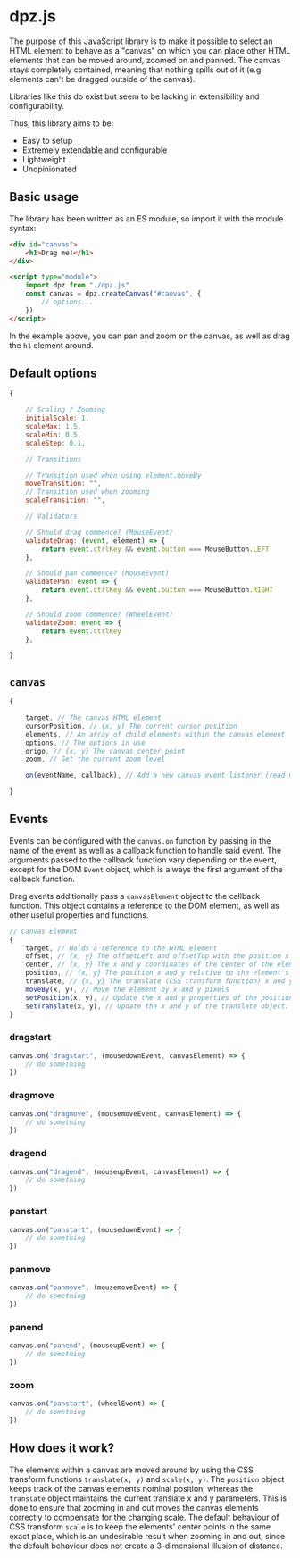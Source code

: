 # dpz.js
The purpose of this JavaScript library is to make it possible to select an HTML element to behave as a "canvas" on which you can place other HTML elements that can be moved around, zoomed on and panned. The canvas stays completely contained, meaning that nothing spills out of it (e.g. elements can't be dragged outside of the canvas).

Libraries like this do exist but seem to be lacking in extensibility and configurability.

Thus, this library aims to be:
- Easy to setup
- Extremely extendable and configurable
- Lightweight
- Unopinionated

## Basic usage
The library has been written as an ES module, so import it with the module syntax:
```html
<div id="canvas">
    <h1>Drag me!</h1>
</div>

<script type="module">
    import dpz from "./dpz.js"
    const canvas = dpz.createCanvas("#canvas", {
        // options...
    })
</script>
```
In the example above, you can pan and zoom on the canvas, as well as drag the `h1` element around.

## Default options
```js
{

    // Scaling / Zooming
    initialScale: 1,
    scaleMax: 1.5,
    scaleMin: 0.5,
    scaleStep: 0.1,

    // Transitions

    // Transition used when using element.moveBy
    moveTransition: "",
    // Transition used when zooming
    scaleTransition: "",

    // Validators

    // Should drag commence? (MouseEvent)
    validateDrag: (event, element) => {
        return event.ctrlKey && event.button === MouseButton.LEFT
    },

    // Should pan commence? (MouseEvent)
    validatePan: event => {
        return event.ctrlKey && event.button === MouseButton.RIGHT
    },

    // Should zoom commence? (WheelEvent)
    validateZoom: event => {
        return event.ctrlKey
    },

}
```

## `canvas`
```js
{

    target, // The canvas HTML element
    cursorPosition, // {x, y} The current cursor position
    elements, // An array of child elements within the canvas element
    options, // The options in use
    origo, // {x, y} The canvas center point
    zoom, // Get the current zoom level

    on(eventName, callback), // Add a new canvas event listener (read more below)

}
```

## Events
Events can be configured with the `canvas.on` function by passing in the name of the event as well as a callback function to handle said event. The arguments passed to the callback function vary depending on the event, except for the DOM `Event` object, which is always the first argument of the callback function.

Drag events additionally pass a `canvasElement` object to the callback function. This object contains a reference to the DOM element, as well as other useful properties and functions.

```js
// Canvas Element
{
    target, // Holds a reference to the HTML element
    offset, // {x, y} The offsetLeft and offsetTop with the position x and y added
    center, // {x, y} The x and y coordinates of the center of the element relative to the canvas element
    position, // {x, y} The position x and y relative to the element's initial position (initially {0, 0})
    translate, // {x, y} The translate (CSS transform function) x and y of the element (initially {0, 0})
    moveBy(x, y), // Move the element by x and y pixels
    setPosition(x, y), // Update the x and y properties of the position object.
    setTranslate(x, y), // Update the x and y of the translate object.
}
```

### dragstart
```js
canvas.on("dragstart", (mousedownEvent, canvasElement) => {
    // do something
})
```
### dragmove
```js
canvas.on("dragmove", (mousemoveEvent, canvasElement) => {
    // do something
})
```
### dragend
```js
canvas.on("dragend", (mouseupEvent, canvasElement) => {
    // do something
})
```
### panstart
```js
canvas.on("panstart", (mousedownEvent) => {
    // do something
})
```
### panmove
```js
canvas.on("panmove", (mousemoveEvent) => {
    // do something
})
```
### panend
```js
canvas.on("panend", (mouseupEvent) => {
    // do something
})
```
### zoom
```js
canvas.on("panstart", (wheelEvent) => {
    // do something
})
```

## How does it work?
The elements within a canvas are moved around by using the CSS transform functions `translate(x, y)` and `scale(x, y)`. The `position` object keeps track of the canvas elements nominal position, whereas the `translate` object maintains the current translate x and y parameters. This is done to ensure that zooming in and out moves the canvas elements correctly to compensate for the changing scale. The default behaviour of CSS transform `scale` is to keep the elements' center points in the same exact place, which is an undesirable result when zooming in and out, since the default behaviour does not create a 3-dimensional illusion of distance.
